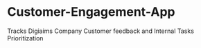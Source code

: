# Customer-Engagement-App
Tracks Digiaims Company Customer feedback and Internal Tasks Prioritization

